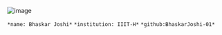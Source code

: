 ![image](https://vignette.wikia.nocookie.net/marvel_dc/images/4/42/Flash_0001.jpg/revision/latest?cb=20120215162610)



```*name: Bhaskar Joshi*```
```*institution: IIIT-H*```
```*github:BhaskarJoshi-01*```
